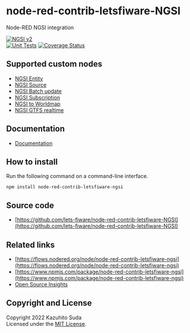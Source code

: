 # node-red-contrib-letsfiware-NGSI

Node-RED NGSI integration

[![NGSI v2](https://img.shields.io/badge/NGSI-v2-5dc0cf.svg)](https://fiware-ges.github.io/orion/api/v2/stable/)
<br/>
[![Unit Tests](https://github.com/lets-fiware/node-red-contrib-letsfiware-NGSI/actions/workflows/ci.yml/badge.svg)](https://github.com/lets-fiware/node-red-contrib-letsfiware-NGSI/actions/workflows/ci.yml)
[![Coverage Status](https://coveralls.io/repos/github/lets-fiware/node-red-contrib-letsfiware-NGSI/badge.svg?branch=main)](https://coveralls.io/github/lets-fiware/node-red-contrib-letsfiware-NGSI?branch=main)

## Supported custom nodes

-   [NGSI Entity](custom_nodes/ngsi_entity.md)
-   [NGSI Source](custom_nodes/ngsi_source.md)
-   [NGSI Batch update](custom_nodes/ngsi_batch_update.md)
-   [NGSI Subscription](custom_nodes/ngsi_subscription.md)
-   [NGSI to Worldmap](custom_nodes/ngsi_to_worldmap.md)
-   [NGSI GTFS realtime](custom_nodes/ngsi_gtfs_realtime.md)

## Documentation

-   [Documentation](https://node-red-contrib-letsfiware-ngsi.letsfiware.jp/)

## How to install

Run the following command on a command-line interface.

```
npm install node-red-contrib-letsfiware-ngsi
```

## Source code

-   [https://github.com/lets-fiware/node-red-contrib-letsfiware-NGSI](https://github.com/lets-fiware/node-red-contrib-letsfiware-NGSI)

## Related links

-   [https://flows.nodered.org/node/node-red-contrib-letsfiware-ngsi](https://flows.nodered.org/node/node-red-contrib-letsfiware-ngsi)
-   [https://www.npmjs.com/package/node-red-contrib-letsfiware-ngsi](https://www.npmjs.com/package/node-red-contrib-letsfiware-ngsi)
-   [Open Source Insights](https://deps.dev/npm/node-red-contrib-letsfiware-ngsi)

## Copyright and License

Copyright 2022 Kazuhito Suda<br>
Licensed under the [MIT License](./LICENSE).
